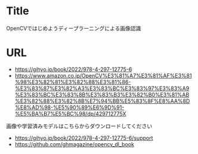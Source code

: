 # Title
OpenCVではじめようディープラーニングによる画像認識

# URL
- https://gihyo.jp/book/2022/978-4-297-12775-6
- https://www.amazon.co.jp/OpenCV%E3%81%A7%E3%81%AF%E3%81%98%E3%82%81%E3%82%88%E3%81%86-%E3%83%87%E3%82%A3%E3%83%BC%E3%83%97%E3%83%A9%E3%83%BC%E3%83%8B%E3%83%B3%E3%82%B0%E3%81%AB%E3%82%88%E3%82%8B%E7%94%BB%E5%83%8F%E8%AA%8D%E8%AD%98-%E5%90%89%E6%9D%91-%E5%BA%B7%E5%BC%98/dp/429712775X

画像や学習済みモデルはこちらからダウンロードしてください

- https://gihyo.jp/book/2022/978-4-297-12775-6/support
- https://github.com/ghmagazine/opencv_dl_book